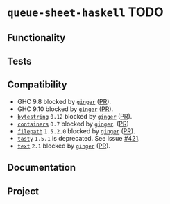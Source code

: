 # `queue-sheet-haskell` TODO

## Functionality

## Tests

## Compatibility

* GHC 9.8 blocked by
  [`ginger`](https://hackage.haskell.org/package/ginger)
  ([PR](https://github.com/tdammers/ginger/pull/81)).
* GHC 9.10 blocked by
  [`ginger`](https://hackage.haskell.org/package/ginger)
  ([PR](https://github.com/tdammers/ginger/pull/81)).
* [`bytestring`](https://hackage.haskell.org/package/bytestring)
  `0.12` blocked by
  [`ginger`](https://hackage.haskell.org/package/ginger)
  ([PR](https://github.com/tdammers/ginger/pull/81)).
* [`containers`](https://hackage.haskell.org/package/containers)
  `0.7` blocked by
  [`ginger`](https://hackage.haskell.org/package/ginger).
  ([PR](https://github.com/tdammers/ginger/pull/81))
* [`filepath`](https://hackage.haskell.org/package/filepath)
  `1.5.2.0` blocked by
  [`ginger`](https://hackage.haskell.org/package/ginger)
  ([PR](https://github.com/tdammers/ginger/pull/81)).
* [`tasty`](https://hackage.haskell.org/package/tasty)
  `1.5.1` is deprecated.  See issue
  [#421](https://github.com/UnkindPartition/tasty/issues/421).
* [`text`](https://hackage.haskell.org/package/text)
  `2.1` blocked by
  [`ginger`](https://hackage.haskell.org/package/ginger)
  ([PR](https://github.com/tdammers/ginger/pull/81)).

## Documentation

## Project
